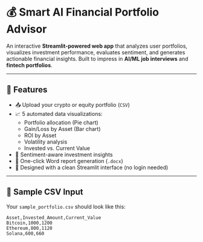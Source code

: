 # 💰 Smart AI Financial Portfolio Advisor

An interactive **Streamlit-powered web app** that analyzes user portfolios, visualizes investment performance, evaluates sentiment, and generates actionable financial insights. Built to impress in **AI/ML job interviews** and **fintech portfolios**.

---

## 🚀 Features

- 📤 Upload your crypto or equity portfolio (`CSV`)
- 📈 5 automated data visualizations:
  - Portfolio allocation (Pie chart)
  - Gain/Loss by Asset (Bar chart)
  - ROI by Asset
  - Volatility analysis
  - Invested vs. Current Value
- 🤖 Sentiment-aware investment insights
- 📄 One-click Word report generation (`.docx`)
- 🎯 Designed with a clean Streamlit interface (no login needed)

---

## 🧪 Sample CSV Input

Your `sample_portfolio.csv` should look like this:

```csv
Asset,Invested_Amount,Current_Value
Bitcoin,1000,1200
Ethereum,800,1120
Solana,600,660
